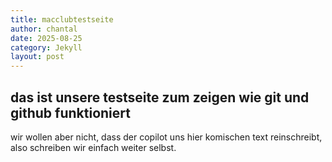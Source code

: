 ```yaml
---
title: macclubtestseite
author: chantal
date: 2025-08-25
category: Jekyll
layout: post
---
```

## das ist unsere testseite zum zeigen wie git und github funktioniert

wir wollen aber nicht, dass der copilot uns hier komischen text reinschreibt, also schreiben wir einfach weiter selbst.
